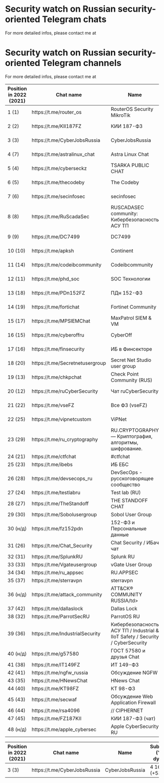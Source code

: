 # Security watch on Russian security-oriented Telegram chats

For more detailed infos, please contact me at 


<table>
  <thead>
    <tr>
      <th>Position in 2022 (2021)</th>
            <th>Chat name</th>
      <th>Name</th>
      <th>Subscribers (Yearly dynamic)</th>
    </tr>
    </thead>
  <tr><td>1 (1)</td><td>https://t.me/router_os</td><td>RouterOS Security MikroTik</td><td>6 966 (-12%)</td></tr>
  <tr><td>2 (2)</td><td>https://t.me/KII187FZ</td><td>КИИ 187-ФЗ</td><td>4 434 (+16%)</td></tr>
  <tr><td>3 (3)</td><td>https://t.me/CyberJobsRussia</td><td>CyberJobsRussia</td><td>4 167 (+53%)</td></tr>
  <tr><td>4 (7)</td><td>https://t.me/astralinux_chat</td><td>Astra Linux Chat</td><td>3 896 (+63%)</td></tr>
  <tr><td>5 (4)</td><td>https://t.me/cyberseckz</td><td>TSARKA PUBLIC CHAT</td><td>2 971 (+13%)</td></tr>
  <tr><td>6 (5)</td><td>https://t.me/thecodeby</td><td>The Codeby</td><td>2 836 (+12%)</td></tr>
  <tr><td>7 (6)</td><td>https://t.me/secinfosec</td><td>secinfosec</td><td>2 805 (+17%)</td></tr>
  <tr><td>8 (8)</td><td>https://t.me/RuScadaSec</td><td>RUSCADASEC community: Кибербезопасность АСУ ТП</td><td>2 686 (+13%)</td></tr>
  <tr><td>9 (9)</td><td>https://t.me/DC7499</td><td>DC7499</td><td>2 079 (-2%)</td></tr>
  <tr><td>10 (10)</td><td>https://t.me/apksh</td><td>Continent</td><td>1 854 (+26%)</td></tr>
  <tr><td>11 (14)</td><td>https://t.me/codeibcommunity</td><td>Codeibcommunity</td><td>1 698 (+38%)</td></tr>
  <tr><td>12 (11)</td><td>https://t.me/phd_soc</td><td>SOС Технологии</td><td>1 681 (+20%)</td></tr>
  <tr><td>13 (18)</td><td>https://t.me/PDn152FZ</td><td>ПДн 152-ФЗ</td><td>1 679 (+48%)</td></tr>
  <tr><td>14 (19)</td><td>https://t.me/fortichat</td><td>Fortinet Community</td><td>1 553 (+47%)</td></tr>
  <tr><td>15 (17)</td><td>https://t.me/MPSIEMChat</td><td>MaxPatrol SIEM & VM</td><td>1 540 (+34%)</td></tr>
  <tr><td>16 (15)</td><td>https://t.me/cyberoffru</td><td>CyberOff</td><td>1 462 (+19%)</td></tr>
  <tr><td>17 (16)</td><td>https://t.me/finsecurity</td><td>ИБ в Финсекторе</td><td>1 448 (+25%)</td></tr>
  <tr><td>18 (20)</td><td>https://t.me/Secretnetusergroup</td><td>Secret Net Studio user group</td><td>1 435 (+37%)</td></tr>
  <tr><td>19 (13)</td><td>https://t.me/chkpchat</td><td>Check Point Community (RUS)</td><td>1 431 (+11%)</td></tr>
  <tr><td>20 (12)</td><td>https://t.me/ruCyberSecurity</td><td>Чат ruCyberSecurity</td><td>1 336 (-4%)</td></tr>
  <tr><td>21 (22)</td><td>https://t.me/vseFZ</td><td>Все ФЗ (vseFZ)</td><td>1 297 (+51%)</td></tr>
  <tr><td>22 (25)</td><td>https://t.me/vipnetcustom</td><td>ViPNet</td><td>1 047 (+42%)</td></tr>
  <tr><td>23 (29)</td><td>https://t.me/ru_cryptography</td><td>RU.CRYPTOGRAPHY — Криптография, алгоритмы, шифрование.</td><td>1 044 (+82%)</td></tr>
  <tr><td>24 (21)</td><td>https://t.me/ctfchat</td><td>#ctfchat</td><td>839 (-3%)</td></tr>
  <tr><td>25 (23)</td><td>https://t.me/ibebs</td><td>ИБ ЕБС</td><td>827 (+6%)</td></tr>
  <tr><td>26 (28)</td><td>https://t.me/devsecops_ru</td><td>DevSecOps - русскоговорящее сообщество</td><td>800 (+22%)</td></tr>
  <tr><td>27 (24)</td><td>https://t.me/testlabru</td><td>Test lab (RU)</td><td>762 (+1%)</td></tr>
  <tr><td>28 (27)</td><td>https://t.me/TheStandoff</td><td>THE STANDOFF CHAT</td><td>732 (+11%)</td></tr>
  <tr><td>29 (30)</td><td>https://t.me/Sobolusergroup</td><td>Sobol User Group</td><td>702 (+31%)</td></tr>
  <tr><td>30 (н/д)</td><td>https://t.me/fz152pdn</td><td>152-ФЗ и Персональные данные</td><td>680 (н/д)</td></tr>
  <tr><td>31 (26)</td><td>https://t.me/Chat_Security</td><td>Chat Security / ИБач чат</td><td>582 (-15%)</td></tr>
  <tr><td>32 (31)</td><td>https://t.me/SplunkRU</td><td>Splunk RU</td><td>581 (+12%)</td></tr>
  <tr><td>33 (33)</td><td>https://t.me/Vgateusergroup</td><td>vGate User Group</td><td>535 (+12%)</td></tr>
  <tr><td>34 (34)</td><td>https://t.me/ru_appsec</td><td>RU.APPSEC</td><td>499 (+6%)</td></tr>
  <tr><td>35 (37)</td><td>https://t.me/sterravpn</td><td>sterravpn</td><td>479 (+25%)</td></tr>
  <tr><td>36 (н/д)</td><td>https://t.me/attack_community</td><td>ATT&CK® COMMUNITY RUSSIA/td><td>472 (н/д)</td></tr>
  <tr><td>37 (42)</td><td>https://t.me/dallaslock</td><td>Dallas Lock</td><td>467 (+60%)</td></tr>
  <tr><td>38 (32)</td><td>https://t.me/ParrotSecRU</td><td>ParrotOS RU</td><td>423 (-17%)</td></tr>
  <tr><td>39 (36)</td><td>https://t.me/IndustrialSecurity</td><td>Кибербезопасность АСУ ТП / Industrial & IIoT Safety / Security / CyberSecurity</td><td>401 (+1%)</td></tr>
  <tr><td>40 (н/д)</td><td>https://t.me/g57580</td><td>ГОСТ 57580 и друзья Chat</td><td>366 (н/д)</td></tr>
  <tr><td>41 (38)</td><td>https://t.me/IT149FZ</td><td>ИТ 149-ФЗ</td><td>354 (-6%)</td></tr>
  <tr><td>42 (41)</td><td>https://t.me/ngfw_russia</td><td>Обсуждение NGFW</td><td>343 (+17%)</td></tr>
  <tr><td>43 (35)</td><td>https://t.me/HNewsChat</td><td>HNews Chat</td><td>316 (-21%)</td></tr>
  <tr><td>44 (40)</td><td>https://t.me/KT98FZ</td><td>КТ 98-ФЗ</td><td>270 (-8%)</td></tr>
  <tr><td>45 (43)</td><td>https://t.me/secwaf</td><td>Обсуждение Web Application Firewall</td><td>260 (+7%)</td></tr>
  <tr><td>46 (44)</td><td>https://t.me/rsa4096</td><td>// CIPHERNET</td><td>211 (+17%)</td></tr>
  <tr><td>47 (45)</td><td>https://t.me/FZ187KII</td><td>КИИ 187-ФЗ (чат)</td><td>162 (+7%)</td></tr>
  <tr><td>48 (н/д)</td><td>https://t.me/apple_cybersec</td><td>Apple CyberSecurity RU</td><td>153 (н/д)</td></tr>



  
                



# Security watch on Russian security-oriented Telegram channels

For more detailed infos, please contact me at 
<table>
  <thead>
    <tr>
      <th>Position in 2022 (2021)</th>
            <th>Chat name</th>
      <th>Name</th>
      <th>Subscribers (Yearly dynamic)</th>
    </tr>
    </thead>
  <tr><td>3 (3)</td><td>https://t.me/CyberJobsRussia</td><td>CyberJobsRussia</td><td>4 167 (+53%)</td></tr>
  


